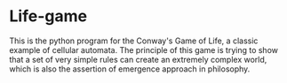 # Life-game
This is the python program for the Conway's Game of Life, a classic example of cellular automata. The principle of this game is trying to show that a set of very simple rules can create an extremely complex world, which is also the assertion of emergence approach in philosophy.
